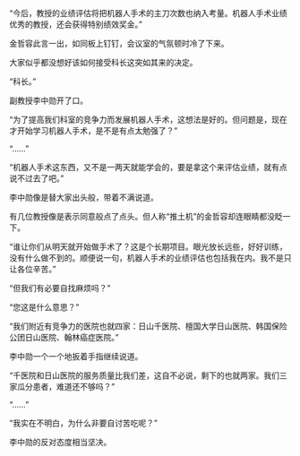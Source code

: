 “今后，教授的业绩评估将把机器人手术的主刀次数也纳入考量。机器人手术业绩优秀的教授，还会获得特别绩效奖金。”

金哲容此言一出，如同板上钉钉，会议室的气氛顿时冷了下来。

大家似乎都没想好该如何接受科长这突如其来的决定。

“科长。”

副教授李中勋开了口。

“为了提高我们科室的竞争力而发展机器人手术，这想法是好的。但问题是，现在才开始学习机器人手术，是不是有点太勉强了？”

“……”

“机器人手术这东西，又不是一两天就能学会的，要是拿这个来评估业绩，就有点说不过去了吧。”

李中勋像是替大家出头般，带着不满说道。

有几位教授像是表示同意般点了点头。但人称“推土机”的金哲容却连眼睛都没眨一下。

“谁让你们从明天就开始做手术了？这是个长期项目。眼光放长远些，好好训练，没有什么做不到的。顺便说一句，机器人手术的业绩评估也包括我在内。我不是只让各位辛苦。”

“但我们有必要自找麻烦吗？”

“您这是什么意思？”

“我们附近有竞争力的医院也就四家：日山千医院、檀国大学日山医院、韩国保险公团日山医院、翰林癌症医院。”

李中勋一个一个地扳着手指继续说道。

“千医院和日山医院的服务质量比我们差，这自不必说，剩下的也就两家。我们三家瓜分患者，难道还不够吗？”

“……”

“我实在不明白，为什么非要自讨苦吃呢？”

李中勋的反对态度相当坚决。